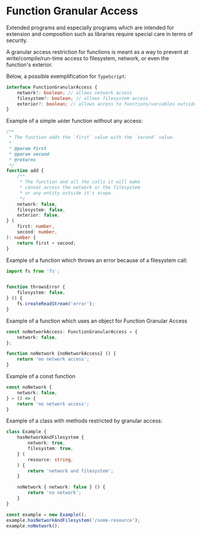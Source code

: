 # Function Granular Access


Extended programs and especially programs which are intended for extension and composition such as libraries require special care in terms of security.

A granular access restriction for functions is meant as a way to prevent at write/compile/run-time access to filesystem, network, or even the function's exterior.

Below, a possible exemplification for `TypeScript`:


``` typescript
interface FunctionGranularAccess {
    network?: boolean; // allows network access
    filesystem?: boolean; // allows filesystem access
    exterior?: boolean; // allows access to functions/variables outside of the function's scope
}
```


Example of a simple `add`er function without any access:

``` typescript
/**
 * The function adds the `first` value with the `second` value.
 *
 * @param first
 * @param second
 * @returns
 */
function add {
    /**
     * The function and all the calls it will make
     * cannot access the network or the filesystem
     * or any entity outside it's scope.
     */
    network: false,
    filesystem: false,
    exterior: false,
} (
    first: number,
    second: number,
): number {
    return first + second;
}
```


Example of a function which throws an error because of a filesystem call:

``` typescript
import fs from 'fs';


function throwsError {
    filesystem: false,
} () {
    fs.createReadStream('error');
}
```


Example of a function which uses an object for Function Granular Access

``` typescript
const noNetworkAccess: FunctionGranularAccess = {
    network: false,
};

function noNetwork {noNetworkAccess} () {
    return 'no network access';
}
```


Example of a const function

``` typescript
const noNetwork {
    network: false,
} = () => {
    return 'no network access';
}
```


Example of a class with methods restricted by granular access:

``` typescript
class Example {
    hasNetworkAndFilesystem {
        network: true,
        filesystem: true,
    } (
        resource: string,
    ) {
        return 'network and filesystem';
    }

    noNetwork { network: false } () {
        return 'no network';
    }
}

const example = new Example();
example.hasNetworkAndFilesystem('/some-resource');
example.noNetwork();
```
